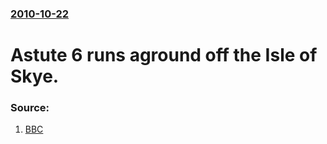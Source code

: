 ### [2010-10-22](/news/2010/10/22/index.md)

# Astute 6 runs aground off the Isle of Skye. 




### Source:

1. [BBC](http://www.bbc.co.uk/news/uk-scotland-highlands-islands-11605365)
